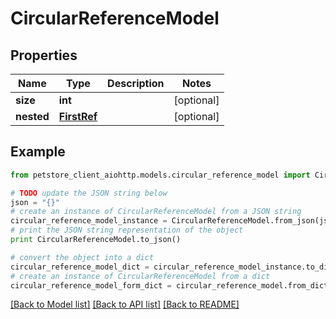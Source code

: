 # CircularReferenceModel


## Properties

Name | Type | Description | Notes
------------ | ------------- | ------------- | -------------
**size** | **int** |  | [optional] 
**nested** | [**FirstRef**](FirstRef.md) |  | [optional] 

## Example

```python
from petstore_client_aiohttp.models.circular_reference_model import CircularReferenceModel

# TODO update the JSON string below
json = "{}"
# create an instance of CircularReferenceModel from a JSON string
circular_reference_model_instance = CircularReferenceModel.from_json(json)
# print the JSON string representation of the object
print CircularReferenceModel.to_json()

# convert the object into a dict
circular_reference_model_dict = circular_reference_model_instance.to_dict()
# create an instance of CircularReferenceModel from a dict
circular_reference_model_form_dict = circular_reference_model.from_dict(circular_reference_model_dict)
```
[[Back to Model list]](../README.md#documentation-for-models) [[Back to API list]](../README.md#documentation-for-api-endpoints) [[Back to README]](../README.md)



